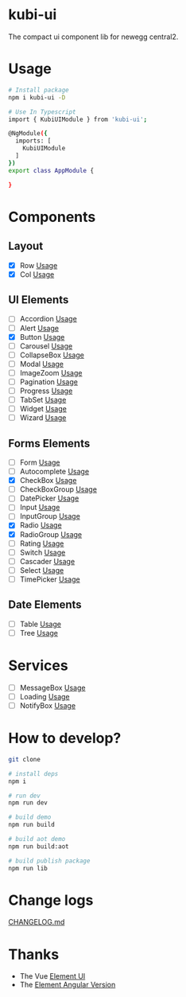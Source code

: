 # kubi-ui
The compact ui component lib for newegg central2.

# Usage

```bash
# Install package
npm i kubi-ui -D

# Use In Typescript
import { KubiUIModule } from 'kubi-ui';

@NgModule({
  imports: [
    KubiUIModule
  ]
})
export class AppModule {

}
```

# Components

## Layout

- [x] Row [Usage](src/components/row/README.md)
- [x] Col [Usage](src/components/col/README.md)

## UI Elements

- [ ] Accordion [Usage](src/components/accordion/README.md)
- [ ] Alert [Usage](src/components/alert/README.md)
- [x] Button [Usage](src/components/button/README.md)
- [ ] Carousel [Usage](src/components/carousel/README.md)
- [ ] CollapseBox [Usage](src/components/collapse-box/README.md)
- [ ] Modal [Usage](src/components/modal/README.md)
- [ ] ImageZoom [Usage](src/components/image-zoom/README.md)
- [ ] Pagination [Usage](src/components/pagination/README.md)
- [ ] Progress [Usage](src/components/progress/README.md)
- [ ] TabSet [Usage](src/components/tabset/README.md)
- [ ] Widget [Usage](src/components/widget/README.md)
- [ ] Wizard [Usage](src/components/wizard/README.md)

## Forms Elements

- [ ] Form [Usage](src/components/form/README.md)
- [ ] Autocomplete [Usage](src/components/autocomplete/README.md)
- [x] CheckBox [Usage](src/components/checkbox/README.md)
- [ ] CheckBoxGroup [Usage](src/components/checkbox-group/README.md)
- [ ] DatePicker [Usage](src/components/date-picker/README.md)
- [ ] Input [Usage](src/components/autocomplete/README.md)
- [ ] InputGroup [Usage](src/components/input-group/README.md)
- [x] Radio [Usage](src/components/radio/README.md)
- [x] RadioGroup [Usage](src/components/radio-group/README.md)
- [ ] Rating [Usage](src/components/rating/README.md)
- [ ] Switch [Usage](src/components/switch/README.md)
- [ ] Cascader [Usage](src/components/cascader/README.md)
- [ ] Select [Usage](src/components/select/README.md)
- [ ] TimePicker [Usage](src/components/time-picker/README.md)

## Date Elements

- [ ] Table [Usage](src/components/table/README.md)
- [ ] Tree [Usage](src/components/tree/README.md)

# Services

- [ ] MessageBox [Usage](src/services/message-box/README.md)
- [ ] Loading [Usage](src/services/loading/README.md)
- [ ] NotifyBox [Usage](src/services/notify-box/README.md)

# How to develop?

```bash
git clone 

# install deps
npm i 

# run dev
npm run dev

# build demo
npm run build

# build aot demo
npm run build:aot

# build publish package
npm run lib
```

# Change logs

[CHANGELOG.md](CHANGELOG.md)

# Thanks

- The Vue [Element UI](https://github.com/ElemeFE/element)
- The [Element Angular Version](https://github.com/eleme/element-angular)

